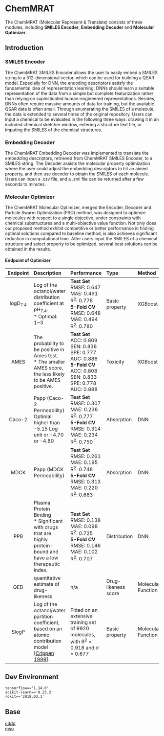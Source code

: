 # ChemMRAT

The ChemMRAT (Molecular Represent & Translate) consists of three modules, including **SMILES Encoder**, **Embedding Decoder** and **Molecular Optimizer**.

## Introduction

### SMILES Encoder

The ChemMRAT SMILES Encoder allows the user to easily embed a SMILES string to a 512-dimensional vector, which can be used for building a QSAR model. Especially for DNN, the encoding descriptors satisfy the fundamental idea of representation learning: DNNs should learn a suitable representation of the data from a simple but complete featurization rather than relying on sophisticated human-engineered representations. Besides, DNNs often require massive amounts of data for training, but the available QSAR data is often small. Through enumerating the SMILES of a molecule, the data is extended to several times of the original repository. Users can input a chemical to be evaluated in the following three ways: drawing it in an included chemical sketcher window, entering a structure text file, or imputing the SMILES of the chemical structures.

### Embedding Decoder

The ChemMRAT Embedding Decoder was implemented to translate the embedding descriptors, retrieved from ChemMRAT SMILES Encoder, to a SMILES string. The Decoder assists the molecular property optimization where the user could adjust the embedding descriptors to hit an aimed property, and then use decoder to obtain the SMILES of each molecule. Users can input a .csv file, and a .smi file can be returned after a few seconds to minutes.

### Molecular Optimizer

The ChemMRAT Molecular Optimizer,  merged the Encoder, Decoder and Particle Swarm Optimization (PSO) method, was designed to optimize molecules with respect to a single objective, under constraints with chemical substructures and a multi-objective value function. Not only does our proposed method exhibit competitive or better performance in finding optimal solutions compared to baseline method, is also achieves significant reduction in computational time. After users input the SMILES of a chemical structure and select property to be optimized, several best solutions can be obtained in the results.

#### Endpoint of Optimizer

| Endpoint | Description | Performance | Type | Method | Dataset |
| :------: | :--- | :--- | :--- | :--- | ---- |
| logD<sub>7.4</sub>  | Log of the octanol/water distribution coefficient at pH<sub>7.4</sub>.<br>\* Optimal: 1~3 | **Test Set**<br>RMSE: 0.647<br>MAE: 0.491<br>R<sup>2</sup>: 0.778<br>**5-Fold CV**<br>RMSE: 0.648<br>MAE: 0.494<br>R<sup>2</sup>: 0.780 | Basic  property | XGBoost |      |
| AMES   | The probability to be positive in Ames test. <br>\* The smaller AMES score, the less likely to be AMES positive. | **Test Set**<br>ACC: 0.809<br>SEN: 0.836<br>SPE: 0.777<br>AUC: 0.886<br>**5-Fold CV**<br>ACC: 0.808<br>SEN: 0.833<br>SPE: 0.778<br>AUC: 0.888 | Toxicity | XGBoost |      |
| Caco-2 | Papp (Caco-2 Permeability)<br> Optimal: higher than -5.15 Log unit or -4.70 or -4.80 | **Test Set**<br>RMSE: 0.307<br>MAE: 0.236<br>R<sup>2</sup>: 0.777<br>**5-Fold CV**<br>RMSE: 0.314<br>MAE: 0.234<br>R<sup>2</sup>: 0.750 | Absorption | DNN |      |
| MDCK | Papp (MDCK Permeability)<br> | **Test Set**<br>RMSE: 0.261<br>MAE: 0.195<br>R<sup>2</sup>: 0.748<br>**5-Fold CV**<br>RMSE: 0.313<br>MAE: 0.220<br>R<sup>2</sup>: 0.663 | Absorption | DNN | |
| PPB | Plasma Protein Binding<br>\* Significant with drugs that are highly protein-bound and have a low therapeutic index. | **Test Set**<br>RMSE: 0.138<br>MAE: 0.098<br>R<sup>2</sup>: 0.725<br>**5-Fold CV**<br>RMSE: 0.146<br>MAE: 0.102<br>R<sup>2</sup>: 0.707 | Distribution | DNN | |
| QED | quantitative estimate of drug-likeness | n/a | Drug-likeness score | Molecular Function | |
| SlogP | Log of the octanol/water partition coefficient, based on an atomic contribution model [[Crippen 1999](https://doi.org/10.1021/ci990307l)]. | Fitted on an extensive training set of 9920 molecules, with R<sup>2</sup> = 0.918 and σ = 0.677 | Basic  property | Molecular Function | |



## Dev Environment

```&#39;
tensorflow=='1.14.0'
scikit-learn=='0.23.2'
rdkit=='2019.03.1'
```

## Base

[cddd](https://github.com/jrwnter/cddd)<br>[mso](https://github.com/jrwnter/mso)

